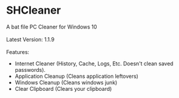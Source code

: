 # SHCleaner
A bat file PC Cleaner for Windows 10
<br><br>
Latest Version: 1.1.9
<br><br>
Features:
- Internet Cleaner (History, Cache, Logs, Etc. Doesn't clean saved passwords).
- Application Cleanup (Cleans application leftovers)
- Windows Cleanup (Cleans windows junk)
- Clear Clipboard (Clears your clipboard)